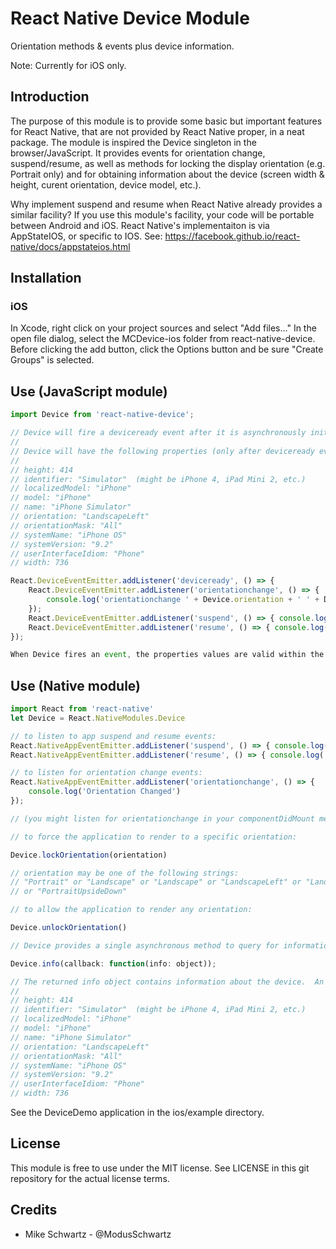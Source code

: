 # React Native Device Module

Orientation methods & events plus device information.

Note: Currently for iOS only.

## Introduction

The purpose of this module is to provide some basic but important features for React Native, that are not provided by React Native proper, in a neat package.  The module is inspired the Device singleton in the browser/JavaScript.  It provides events for orientation change, suspend/resume, as well as methods for locking the display orientation (e.g. Portrait only) and for obtaining information about the device (screen width & height, curent orientation, device model, etc.).

Why implement suspend and resume when React Native already provides a similar facility?  If you use this module's facility, your code will be portable between Android and iOS.  React Native's implementaiton is via AppStateIOS, or specific to IOS.  See: https://facebook.github.io/react-native/docs/appstateios.html

## Installation

### iOS

In Xcode, right click on your project sources and select "Add files..."  In the open file dialog, select the MCDevice-ios folder from react-native-device.  Before clicking the add button, click the Options button and be sure "Create Groups" is selected.


## Use (JavaScript module)

```javascript
import Device from 'react-native-device';

// Device will fire a deviceready event after it is asynchronously initialized.
//
// Device will have the following properties (only after deviceready event is fired):
//
// height: 414
// identifier: "Simulator"  (might be iPhone 4, iPad Mini 2, etc.)
// localizedModel: "iPhone"
// model: "iPhone"
// name: "iPhone Simulator"
// orientation: "LandscapeLeft"
// orientationMask: "All"
// systemName: "iPhone OS"
// systemVersion: "9.2"
// userInterfaceIdiom: "Phone"
// width: 736 

React.DeviceEventEmitter.addListener('deviceready', () => {
	React.DeviceEventEmitter.addListener('orientationchange', () => { 
	    console.log('orientationchange ' + Device.orientation + ' ' + Device.width + ' x ' + Device.height);
	});
	React.DeviceEventEmitter.addListener('suspend', () => { console.log('suspend')});
	React.DeviceEventEmitter.addListener('resume', () => { console.log('resume')});
});

When Device fires an event, the properties values are valid within the event handler and until the next event.

```

## Use (Native module)

```javascript
import React from 'react-native'
let Device = React.NativeModules.Device

// to listen to app suspend and resume events:
React.NativeAppEventEmitter.addListener('suspend', () => { console.log('suspend')});
React.NativeAppEventEmitter.addListener('resume', () => { console.log('resume')});

// to listen for orientation change events:
React.NativeAppEventEmitter.addListener('orientationchange', () => {
	console.log('Orientation Changed')
});

// (you might listen for orientationchange in your componentDidMount method)

// to force the application to render to a specific orientation:

Device.lockOrientation(orientation)

// orientation may be one of the following strings:
// "Portrait" or "Landscape" or "Landscape" or "LandscapeLeft" or "LandscapeRight" 
// or "PortraitUpsideDown"

// to allow the application to render any orientation:

Device.unlockOrientation()

// Device provides a single asynchronous method to query for information about the device:

Device.info(callback: function(info: object));

// The returned info object contains information about the device.  An example info object:
//
// height: 414
// identifier: "Simulator"  (might be iPhone 4, iPad Mini 2, etc.)
// localizedModel: "iPhone"
// model: "iPhone"
// name: "iPhone Simulator"
// orientation: "LandscapeLeft"
// orientationMask: "All"
// systemName: "iPhone OS"
// systemVersion: "9.2"
// userInterfaceIdiom: "Phone"
// width: 736 
```

See the DeviceDemo application in the ios/example directory.

## License

This module is free to use under the MIT license.  See LICENSE in this git repository for the actual license terms.

## Credits

* Mike Schwartz - @ModusSchwartz


